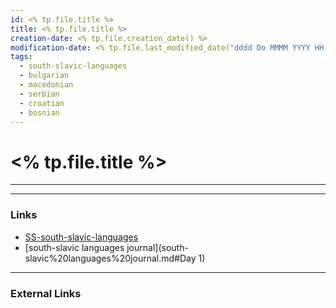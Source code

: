 ```yaml
---
id: <% tp.file.title %>
title: <% tp.file.title %>
creation-date: <% tp.file.creation_date() %>
modification-date: <% tp.file.last_modified_date("dddd Do MMMM YYYY HH:mm:ss") %>
tags:
  - south-slavic-languages 
  - bulgarian 
  - macedonian 
  - serbian 
  - croatian 
  - bosnian
---
```


# <% tp.file.title %>
---




---
### Links

- [SS-south-slavic-languages](SS-south-slavic-languages.md)
- [south-slavic languages journal](south-slavic%20languages%20journal.md#Day 1)
---
### External Links
